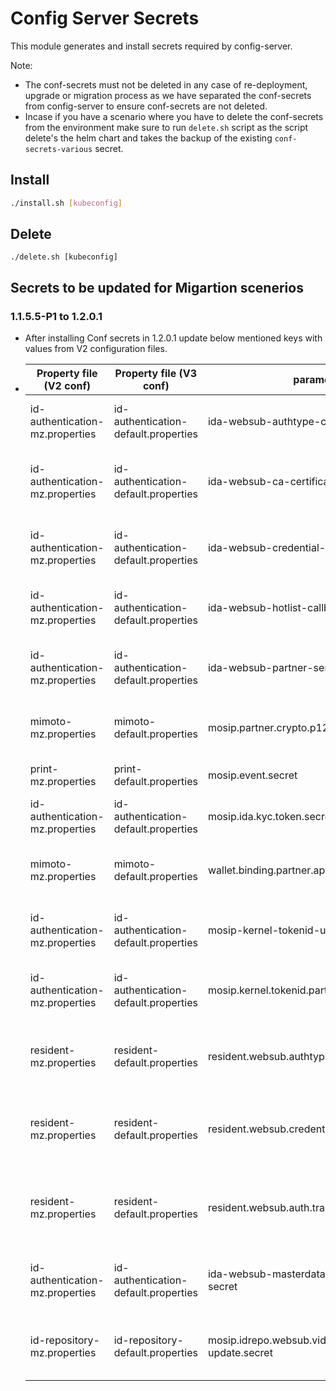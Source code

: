 # Config Server Secrets

This module generates and install secrets required by config-server.

Note: 
* The conf-secrets must not be deleted in any case of re-deployment, upgrade or migration process as we have separated the conf-secrets from config-server to ensure conf-secrets are not deleted.
* Incase if you have a scenario where you have to delete the conf-secrets from the environment make sure to run `delete.sh` script as the script delete's the helm chart and takes the backup of the existing `conf-secrets-various` secret.


## Install
```sh
./install.sh [kubeconfig]
```

## Delete 
```
./delete.sh [kubeconfig]
```

## Secrets to be updated for Migartion scenerios
### 1.1.5.5-P1 to 1.2.0.1
* After installing Conf secrets in 1.2.0.1 update below mentioned keys with values from V2 configuration files.
*  | Property file (V2 conf)         | Property file (V3 conf)              | parameters | keys (Conf-screts) |
   |---------------------------------|--------------------------------------|--|--|
   | id-authentication-mz.properties | id-authentication-default.properties | ida-websub-authtype-callback-secret | ida-websub-authtype-callback-secret |
   | id-authentication-mz.properties | id-authentication-default.properties | ida-websub-ca-certificate-callback-secret | ida-websub-ca-certificate-callback-secret |
   | id-authentication-mz.properties | id-authentication-default.properties | ida-websub-credential-issue-callback-secret | ida-websub-credential-issue-callback-secret |
   | id-authentication-mz.properties | id-authentication-default.properties | ida-websub-hotlist-callback-secret | ida-websub-hotlist-callback-secret |
   | id-authentication-mz.properties | id-authentication-default.properties | ida-websub-partner-service-callback-secret | ida-websub-partner-service-callback-secret |
   | mimoto-mz.properties            | mimoto-default.properties            | mosip.partner.crypto.p12.password | mosip-partner-crypto-p12-password |
   | print-mz.properties             | print-default.properties             | mosip.event.secret | print-websub-hub-secret |
   | id-authentication-mz.properties | id-authentication-default.properties | mosip.ida.kyc.token.secret | mosip-ida-kyc-token-secret |
   | mimoto-mz.properties            | mimoto-default.properties            | wallet.binding.partner.api.key | mimoto-wallet-binding-partner-api-key |   
   | id-authentication-mz.properties | id-authentication-default.properties | mosip-kernel-tokenid-uin-salt | mosip-kernel-tokenid-uin-salt |
   | id-authentication-mz.properties | id-authentication-default.properties | mosip.kernel.tokenid.partnercode.salt | mosip-kernel-tokenid-partnercode-salt |
   | resident-mz.properties          | resident-default.properties          | resident.websub.authtype.status.secret | resident-websub-authtype-status-secret |
   | resident-mz.properties          | resident-default.properties          | resident.websub.credential.status.update.secret | resident-websub-credential-status-update-secret |
   | resident-mz.properties          | resident-default.properties          | resident.websub.auth.transaction.status.secret | resident-websub-auth-transaction-status-secret |
   | id-authentication-mz.properties  | id-authentication-default.properties | ida-websub-masterdata-templates-callback-secret | ida-websub-masterdata-templates-callback-secret |
   | id-repository-mz.properties | id-repository-default.properties | mosip.idrepo.websub.vid-credential-update.secret | idrepo-websub-vid-credential-update-secret |
